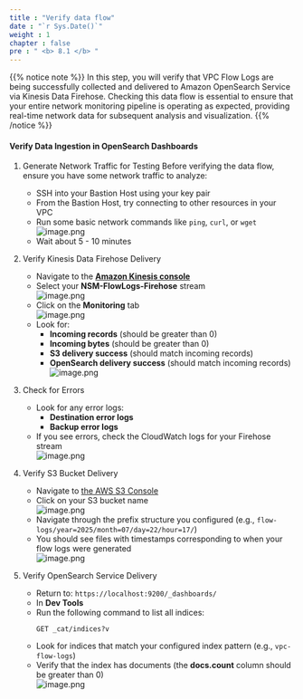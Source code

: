 ```yaml
---
title : "Verify data flow"
date : "`r Sys.Date()`"
weight : 1
chapter : false
pre : " <b> 8.1 </b> "
---
```


{{% notice note %}}
In this step, you will verify that VPC Flow Logs are being successfully collected and delivered to Amazon OpenSearch Service via Kinesis Data Firehose. Checking this data flow is essential to ensure that your entire network monitoring pipeline is operating as expected, providing real-time network data for subsequent analysis and visualization.
{{% /notice %}}

#### Verify Data Ingestion in OpenSearch Dashboards
1. Generate Network Traffic for Testing
    Before verifying the data flow, ensure you have some network traffic to analyze:    
    - SSH into your Bastion Host using your key pair
    - From the Bastion Host, try connecting to other resources in your VPC
    - Run some basic network commands like `ping`, `curl`, or `wget`        
        ![image.png](/images/8/8.1/image.png)        
    - Wait about 5 - 10 minutes

2. Verify Kinesis Data Firehose Delivery
    - Navigate to the [**Amazon Kinesis console**](https://us-east-1.console.aws.amazon.com/firehose)
    - Select your **NSM-FlowLogs-Firehose** stream        
        ![image.png](/images/8/8.1/image%201.png)        
    - Click on the **Monitoring** tab        
        ![image.png](/images/8/8.1/image%202.png)        
    - Look for:
        - **Incoming records** (should be greater than 0)
        - **Incoming bytes** (should be greater than 0)
        - **S3 delivery success** (should match incoming records)
        - **OpenSearch delivery success** (should match incoming records)        
        ![image.png](/images/8/8.1/image%203.png)        
3. Check for Errors
    - Look for any error logs:
        - **Destination error logs**
        - **Backup error logs**
    - If you see errors, check the CloudWatch logs for your Firehose stream        
        ![image.png](/images/8/8.1/image%204.png)        
4. Verify S3 Bucket Delivery
    - Navigate to [the AWS S3 Console](https://us-east-1.console.aws.amazon.com/s3)
    - Click on your S3 bucket name        
        ![image.png](/images/8/8.1/image%205.png)        
    - Navigate through the prefix structure you configured (e.g., `flow-logs/year=2025/month=07/day=22/hour=17/`)
    - You should see files with timestamps corresponding to when your flow logs were generated        
        ![image.png](/images/8/8.1/image%206.png)
5. Verify OpenSearch Service Delivery
    - Return to: `https://localhost:9200/_dashboards/`
    - In **Dev Tools**
    - Run the following command to list all indices:        
        ```
        GET _cat/indices?v
        ```        
    - Look for indices that match your configured index pattern (e.g., `vpc-flow-logs`)
    - Verify that the index has documents (the **docs.count** column should be greater than 0)    
    ![image.png](/images/8/8.1/image%207.png)